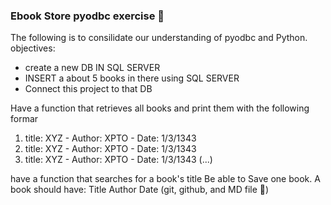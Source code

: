 ### Ebook Store pyodbc exercise 🌮

The following is to consilidate our understanding of pyodbc and Python.
objectives:
- create a new DB IN SQL SERVER
- INSERT a about 5 books in there using SQL SERVER
- Connect this project to that DB

Have a function that retrieves all books and print them with the following formar
1) title: XYZ - Author: XPTO - Date: 1/3/1343
2) title: XYZ - Author: XPTO - Date: 1/3/1343
3) title: XYZ - Author: XPTO - Date: 1/3/1343
(...)

have a function that searches for a book's title
Be able to Save one book.
A book should have:
Title
Author
Date
(git, github, and MD file 🍺)